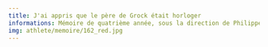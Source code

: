 ```yaml
---
title: J'ai appris que le père de Grock était horloger
informations: Mémoire de quatrième année, sous la direction de Philippe Millot. 250 pages, 3 papiers, 2 bouffants 70 et 80g, gloss 90g. Inserts d'images & d'une affiche A3. Impression noir & blanc et cahiers couleur.
img: athlete/memoire/162_red.jpg
---
```

